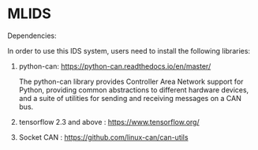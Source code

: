 # MLIDS

Dependencies: 

In order to use this IDS system, users need to install the following libraries: 

1. python-can: https://python-can.readthedocs.io/en/master/

    The python-can library provides Controller Area Network support for Python, providing common abstractions to different hardware devices, and a suite of utilities for sending and receiving messages on a CAN bus.

2. tensorflow 2.3 and above : https://www.tensorflow.org/
3. Socket CAN : https://github.com/linux-can/can-utils
  
  
 


